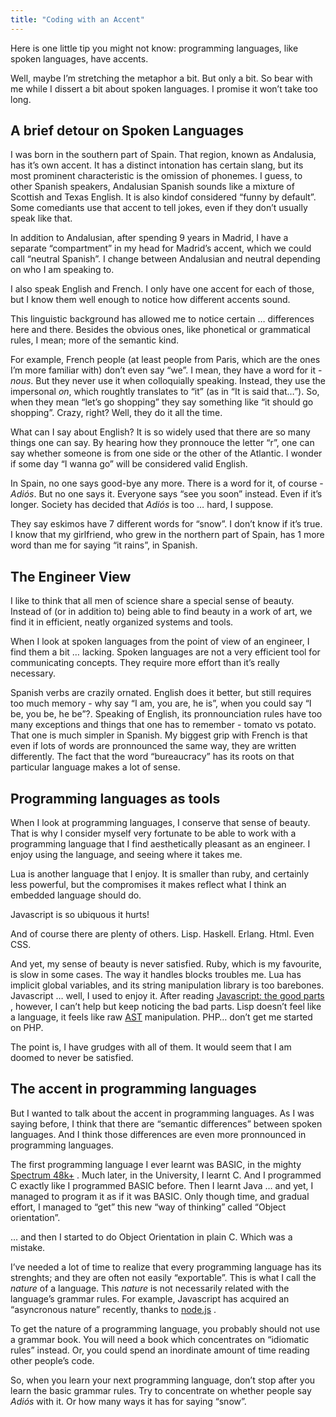 ```yaml
---
title: "Coding with an Accent"
---
```


Here is one little tip you might not know: programming languages, like
spoken languages, have accents.

<!-- MORE -->

Well, maybe I’m stretching the metaphor a bit. But only a bit. So bear
with me while I dissert a bit about spoken languages. I promise it won’t
take too long.

A brief detour on Spoken Languages
----------------------------------

I was born in the southern part of Spain. That region, known as
Andalusia, has it’s own accent. It has a distinct intonation has certain
slang, but its most prominent characteristic is the omission of
phonemes. I guess, to other Spanish speakers, Andalusian Spanish sounds
like a mixture of Scottish and Texas English. It is also kindof
considered “funny by default”. Some comediants use that accent to tell
jokes, even if they don’t usually speak like that.

In addition to Andalusian, after spending 9 years in Madrid, I have a
separate “compartment” in my head for Madrid’s accent, which we could
call “neutral Spanish”. I change between Andalusian and neutral
depending on who I am speaking to.

I also speak English and French. I only have one accent for each of
those, but I know them well enough to notice how different accents
sound.

This linguistic background has allowed me to notice certain …
differences here and there. Besides the obvious ones, like phonetical or
grammatical rules, I mean; more of the semantic kind.

For example, French people (at least people from Paris, which are the
ones I’m more familiar with) don’t even say “we”. I mean, they have a
word for it - *nous*. But they never use it when colloquially speaking.
Instead, they use the impersonal *on*, which roughtly translates to “it”
(as in “It is said that…”). So, when they mean “let’s go shopping” they
say something like “it should go shopping”. Crazy, right? Well, they do
it all the time.

What can I say about English? It is so widely used that there are so
many things one can say. By hearing how they pronnouce the letter “r”,
one can say whether someone is from one side or the other of the
Atlantic. I wonder if some day “I wanna go” will be considered valid
English.

In Spain, no one says good-bye any more. There is a word for it, of
course - *Adiós*. But no one says it. Everyone says “see you soon”
instead. Even if it’s longer. Society has decided that *Adiós* is too …
hard, I suppose.

They say eskimos have 7 different words for “snow”. I don’t know if it’s
true. I know that my girlfriend, who grew in the northern part of Spain,
has 1 more word than me for saying “it rains”, in Spanish.

The Engineer View
-----------------

I like to think that all men of science share a special sense of beauty.
Instead of (or in addition to) being able to find beauty in a work of
art, we find it in efficient, neatly organized systems and tools.

When I look at spoken languages from the point of view of an engineer, I
find them a bit … lacking. Spoken languages are not a very efficient
tool for communicating concepts. They require more effort than it’s
really necessary.

Spanish verbs are crazily ornated. English does it better, but still
requires too much memory - why say “I am, you are, he is”, when you
could say “I be, you be, he be”?. Speaking of English, its
pronnounciation rules have too many exceptions and things that one has
to remember - tomato vs potato. That one is much simpler in Spanish. My
biggest grip with French is that even if lots of words are pronnounced
the same way, they are written differently. The fact that the word
“bureaucracy” has its roots on that particular language makes a lot of
sense.

Programming languages as tools
------------------------------

When I look at programming languages, I conserve that sense of beauty.
That is why I consider myself very fortunate to be able to work with a
programming language that I find aesthetically pleasant as an engineer.
I enjoy using the language, and seeing where it takes me.

Lua is another language that I enjoy. It is smaller than ruby, and
certainly less powerful, but the compromises it makes reflect what I
think an embedded language should do.

Javascript is so ubiquous it hurts!

And of course there are plenty of others. Lisp. Haskell. Erlang. Html.
Even CSS.

And yet, my sense of beauty is never satisfied. Ruby, which is my
favourite, is slow in some cases. The way it handles blocks troubles me.
Lua has implicit global variables, and its string manipulation library
is too barebones. Javascript … well, I used to enjoy it. After reading
[Javascript: the good
parts](http://www.amazon.com/JavaScript-Good-Parts-Douglas-Crockford/dp/0596517742)
, however, I can’t help but keep noticing the bad parts. Lisp doesn’t
feel like a language, it feels like raw
[AST](http://en.wikipedia.org/wiki/Abstract_syntax_tree) manipulation.
PHP… don’t get me started on PHP.

The point is, I have grudges with all of them. It would seem that I am
doomed to never be satisfied.

The accent in programming languages
-----------------------------------

But I wanted to talk about the accent in programming languages. As I was
saying before, I think that there are “semantic differences” between
spoken languages. And I think those differences are even more
pronnounced in programming languages.

The first programming language I ever learnt was BASIC, in the mighty
[Spectrum 48k+](http://en.wikipedia.org/wiki/ZX_Spectrum#ZX_Spectrum.2B)
. Much later, in the University, I learnt C. And I programmed C exactly
like I programmed BASIC before. Then I learnt Java … and yet, I managed
to program it as if it was BASIC. Only though time, and gradual effort,
I managed to “get” this new “way of thinking” called “Object
orientation”.

… and then I started to do Object Orientation in plain C. Which was a
mistake.

I’ve needed a lot of time to realize that every programming language has
its strenghts; and they are often not easily “exportable”. This is what
I call the *nature* of a language. This *nature* is not necessarily
related with the language’s grammar rules. For example, Javascript has
acquired an “asyncronous nature” recently, thanks to
[node.js](http://nodejs.org) .

To get the nature of a programming language, you probably should not use
a grammar book. You will need a book which concentrates on “idiomatic
rules” instead. Or, you could spend an inordinate amount of time reading
other people’s code.

So, when you learn your next programming language, don’t stop after you
learn the basic grammar rules. Try to concentrate on whether people say
*Adiós* with it. Or how many ways it has for saying “snow”.
